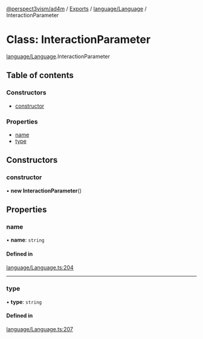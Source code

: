 [@perspect3vism/ad4m](../README.md) / [Exports](../modules.md) / [language/Language](../modules/language_Language.md) / InteractionParameter

# Class: InteractionParameter

[language/Language](../modules/language_Language.md).InteractionParameter

## Table of contents

### Constructors

- [constructor](language_Language.InteractionParameter.md#constructor)

### Properties

- [name](language_Language.InteractionParameter.md#name)
- [type](language_Language.InteractionParameter.md#type)

## Constructors

### constructor

• **new InteractionParameter**()

## Properties

### name

• **name**: `string`

#### Defined in

[language/Language.ts:204](https://github.com/perspect3vism/ad4m/blob/d9ddd7e2/core/src/language/Language.ts#L204)

___

### type

• **type**: `string`

#### Defined in

[language/Language.ts:207](https://github.com/perspect3vism/ad4m/blob/d9ddd7e2/core/src/language/Language.ts#L207)
